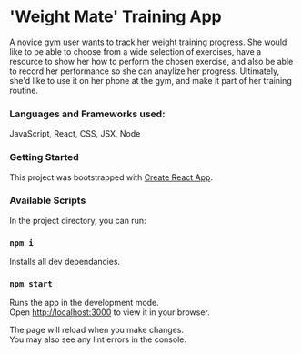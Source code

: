 # 'Weight Mate' Training App

A novice gym user wants to track her weight training progress. She would like to be able to choose from a wide selection of exercises, have a resource to show her how to perform the chosen exercise, and also be able to record her performance so she can anaylize her progress. 
Ultimately, she'd like to use it on her phone at the gym, and make it part of her training routine. 


### Languages and Frameworks used:
JavaScript, React, CSS, JSX, Node

### Getting Started

This project was bootstrapped with [Create React App](https://github.com/facebook/create-react-app).

### Available Scripts

In the project directory, you can run:

### `npm i` 
Installs all dev dependancies.

### `npm start`

Runs the app in the development mode.\
Open [http://localhost:3000](http://localhost:3000) to view it in your browser.

The page will reload when you make changes.\
You may also see any lint errors in the console.
